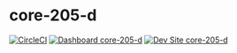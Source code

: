 # core-205-d

[![CircleCI](https://circleci.com/gh/ari-gold/core-205-d.svg?style=shield)](https://circleci.com/gh/ari-gold/core-205-d)
[![Dashboard core-205-d](https://img.shields.io/badge/dashboard-core_205_d-yellow.svg)](https://dashboard.pantheon.io/sites/7b175945-979d-4f68-8981-fbd661f88469#dev/code)
[![Dev Site core-205-d](https://img.shields.io/badge/site-core_205_d-blue.svg)](http://dev-core-205-d.pantheonsite.io/)